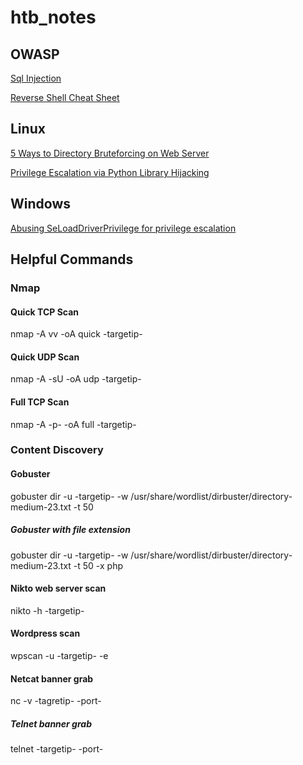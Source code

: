 # htb_notes

## OWASP

[Sql Injection](https://sechow.com/bricks/docs/login-1.html)
>
[Reverse Shell Cheat Sheet](http://pentestmonkey.net/cheat-sheet/shells/reverse-shell-cheat-sheet)

## Linux

[5 Ways to Directory Bruteforcing on Web Server](https://www.hackingarticles.in/5-ways-directory-bruteforcing-web-server/)
>
[Privilege Escalation via Python Library Hijacking](https://rastating.github.io/privilege-escalation-via-python-library-hijacking/)

## Windows

[Abusing SeLoadDriverPrivilege for privilege escalation](https://www.tarlogic.com/en/blog/abusing-seloaddriverprivilege-for-privilege-escalation/)

## Helpful Commands

### Nmap

#### Quick TCP Scan

nmap -A vv -oA quick -targetip-

#### Quick UDP Scan

nmap -A -sU -oA udp -targetip-

#### Full TCP Scan

nmap -A -p- -oA full -targetip-

### Content Discovery

#### Gobuster

gobuster dir -u -targetip- -w /usr/share/wordlist/dirbuster/directory-medium-23.txt -t 50

##### Gobuster with file extension

gobuster dir -u -targetip- -w /usr/share/wordlist/dirbuster/directory-medium-23.txt -t 50 -x php

#### Nikto web server scan

nikto -h -targetip-

#### Wordpress scan

wpscan -u -targetip- -e

#### Netcat banner grab

nc -v -tagretip- -port-

##### Telnet banner grab

telnet -targetip- -port-




